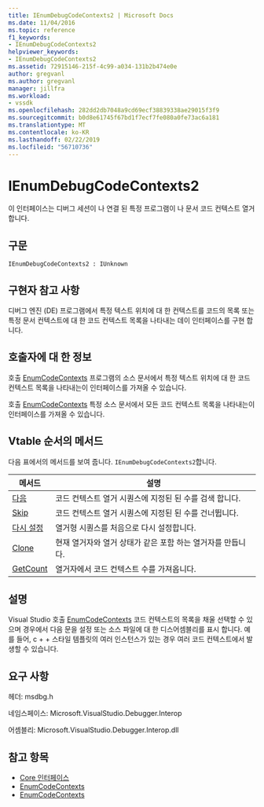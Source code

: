 ```yaml
---
title: IEnumDebugCodeContexts2 | Microsoft Docs
ms.date: 11/04/2016
ms.topic: reference
f1_keywords:
- IEnumDebugCodeContexts2
helpviewer_keywords:
- IEnumDebugCodeContexts2
ms.assetid: 72915146-215f-4c99-a034-131b2b474e0e
author: gregvanl
ms.author: gregvanl
manager: jillfra
ms.workload:
- vssdk
ms.openlocfilehash: 282dd2db7048a9cd69ecf38839338ae29015f3f9
ms.sourcegitcommit: b0d8e61745f67bd1f7ecf7fe080a0fe73ac6a181
ms.translationtype: MT
ms.contentlocale: ko-KR
ms.lasthandoff: 02/22/2019
ms.locfileid: "56710736"
---
```

# <a name="ienumdebugcodecontexts2"></a>IEnumDebugCodeContexts2
이 인터페이스는 디버그 세션이 나 연결 된 특정 프로그램이 나 문서 코드 컨텍스트 열거 합니다.

## <a name="syntax"></a>구문

```
IEnumDebugCodeContexts2 : IUnknown
```

## <a name="notes-for-implementers"></a>구현자 참고 사항
 디버그 엔진 (DE) 프로그램에서 특정 텍스트 위치에 대 한 컨텍스트를 코드의 목록 또는 특정 문서 컨텍스트에 대 한 코드 컨텍스트 목록을 나타내는 데이 인터페이스를 구현 합니다.

## <a name="notes-for-callers"></a>호출자에 대 한 정보
 호출 [EnumCodeContexts](../../../extensibility/debugger/reference/idebugprogram2-enumcodecontexts.md) 프로그램의 소스 문서에서 특정 텍스트 위치에 대 한 코드 컨텍스트 목록을 나타내는이 인터페이스를 가져올 수 있습니다.

 호출 [EnumCodeContexts](../../../extensibility/debugger/reference/idebugdocumentcontext2-enumcodecontexts.md) 특정 소스 문서에서 모든 코드 컨텍스트 목록을 나타내는이 인터페이스를 가져올 수 있습니다.

## <a name="methods-in-vtable-order"></a>Vtable 순서의 메서드
 다음 표에서의 메서드를 보여 줍니다. `IEnumDebugCodeContexts2`합니다.

|메서드|설명|
|------------|-----------------|
|[다음](../../../extensibility/debugger/reference/ienumdebugcodecontexts2-next.md)|코드 컨텍스트 열거 시퀀스에 지정된 된 수를 검색 합니다.|
|[Skip](../../../extensibility/debugger/reference/ienumdebugcodecontexts2-skip.md)|코드 컨텍스트 열거 시퀀스에 지정된 된 수를 건너뜁니다.|
|[다시 설정](../../../extensibility/debugger/reference/ienumdebugcodecontexts2-reset.md)|열거형 시퀀스를 처음으로 다시 설정합니다.|
|[Clone](../../../extensibility/debugger/reference/ienumdebugcodecontexts2-clone.md)|현재 열거자와 열거 상태가 같은 포함 하는 열거자를 만듭니다.|
|[GetCount](../../../extensibility/debugger/reference/ienumdebugcodecontexts2-getcount.md)|열거자에서 코드 컨텍스트 수를 가져옵니다.|

## <a name="remarks"></a>설명
 Visual Studio 호출 [EnumCodeContexts](../../../extensibility/debugger/reference/idebugprogram2-enumcodecontexts.md) 코드 컨텍스트의 목록을 채울 선택할 수 있으며 경우에서 다음 문을 설정 또는 소스 파일에 대 한 디스어셈블리를 표시 합니다. 예를 들어, c + + 스타일 템플릿의 여러 인스턴스가 있는 경우 여러 코드 컨텍스트에서 발생할 수 있습니다.

## <a name="requirements"></a>요구 사항
 헤더: msdbg.h

 네임스페이스: Microsoft.VisualStudio.Debugger.Interop

 어셈블리: Microsoft.VisualStudio.Debugger.Interop.dll

## <a name="see-also"></a>참고 항목
- [Core 인터페이스](../../../extensibility/debugger/reference/core-interfaces.md)
- [EnumCodeContexts](../../../extensibility/debugger/reference/idebugprogram2-enumcodecontexts.md)
- [EnumCodeContexts](../../../extensibility/debugger/reference/idebugdocumentcontext2-enumcodecontexts.md)